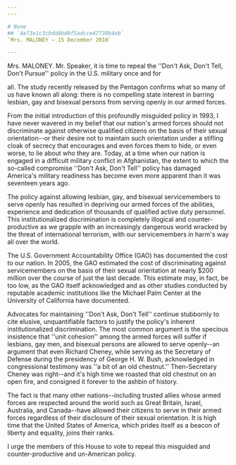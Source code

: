 ```yaml
---
---

# None
## `4e73e1c3cbdd4bd0f5adcce47738b4eb`
`Mrs. MALONEY — 15 December 2010`

---
```



Mrs. MALONEY. Mr. Speaker, it is time to repeal the ''Don't Ask, 
Don't Tell, Don't Pursue'' policy in the U.S. military once and for


all. The study recently released by the Pentagon confirms what so many 
of us have known all along: there is no compelling state interest in 
barring lesbian, gay and bisexual persons from serving openly in our 
armed forces.

From the initial introduction of this profoundly misguided policy in 
1993, I have never wavered in my belief that our nation's armed forces 
should not discriminate against otherwise qualified citizens on the 
basis of their sexual orientation--or their desire not to maintain such 
orientation under a stifling cloak of secrecy that encourages and even 
forces them to hide, or even worse, to lie about who they are. Today, 
at a time when our nation is engaged in a difficult military conflict 
in Afghanistan, the extent to which the so-called compromise ''Don't 
Ask, Don't Tell'' policy has damaged America's military readiness has 
become even more apparent than it was seventeen years ago.

The policy against allowing lesbian, gay, and bisexual servicemembers 
to serve openly has resulted in depriving our armed forces of the 
abilities, experience and dedication of thousands of qualified active 
duty personnel. This institutionalized discrimination is completely 
illogical and counter-productive as we grapple with an increasingly 
dangerous world wracked by the threat of international terrorism, with 
our servicemembers in harm's way all over the world.

The U.S. Government Accountability Office (GAO) has documented the 
cost to our nation. In 2005, the GAO estimated the cost of 
discriminating against servicemembers on the basis of their sexual 
orientation at nearly $200 million over the course of just the last 
decade. This estimate may, in fact, be too low, as the GAO itself 
acknowledged and as other studies conducted by reputable academic 
institutions like the Michael Palm Center at the University of 
California have documented.

Advocates for maintaining ''Don't Ask, Don't Tell'' continue 
stubbornly to cite elusive, unquantifiable factors to justify the 
policy's inherent institutionalized discrimination. The most common 
argument is the specious insistence that ''unit cohesion'' among the 
armed forces will suffer if lesbians, gay men, and bisexual persons are 
allowed to serve openly--an argument that even Richard Cheney, while 
serving as the Secretary of Defense during the presidency of George H. 
W. Bush, acknowledged in congressional testimony was ''a bit of an old 
chestnut.'' Then-Secretary Cheney was right--and it's high time we 
roasted that old chestnut on an open fire, and consigned it forever to 
the ashbin of history.

The fact is that many other nations--including trusted allies whose 
armed forces are respected around the world such as Great Britain, 
Israel, Australia, and Canada--have allowed their citizens to serve in 
their armed forces regardless of their disclosure of their sexual 
orientation. It is high time that the United States of America, which 
prides itself as a beacon of liberty and equality, joins their ranks.

I urge the members of this House to vote to repeal this misguided and 
counter-productive and un-American policy.